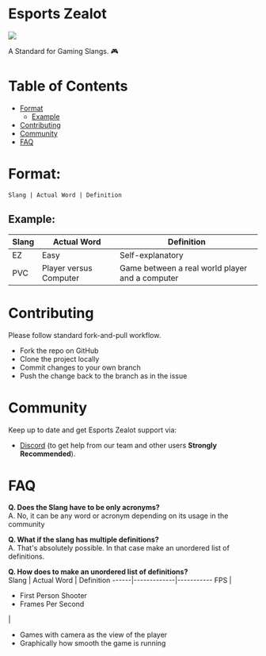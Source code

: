 # Esports Zealot

<p>
<img src="https://img.shields.io/badge/hacktoberfest-2020-ff69b4">
</p>

A Standard for Gaming Slangs. :video_game:

# Table of Contents

- [Format](#format)
  - [Example](#example)
- [Contributing](#contributing)
- [Community](#community)
- [FAQ](#faq)

# Format:

```
Slang | Actual Word | Definition
```

## Example:

Slang | Actual Word | Definition
------|-------------|-----------
EZ | Easy | Self-explanatory
PVC| Player versus Computer | Game between a real world player and a computer


# Contributing

Please follow standard fork-and-pull workflow.
- Fork the repo on GitHub
- Clone the project locally
- Commit changes to your own branch
- Push the change back to the branch as in the issue

# Community

Keep up to date and get Esports Zealot support via:<br>
- [Discord](https://discord.gg/42pvfZ2) (to get help from our team and other users **Strongly Recommended**).

# FAQ

**Q. Does the Slang have to be only acronyms?<br>**
A. No, it can be any word or acronym depending on its usage in the community

**Q. What if the slang has multiple definitions?<br>**
A. That's absolutely possible. In that case make an unordered list of definitions.

**Q. How does to make an unordered list of definitions?<br>**
Slang | Actual Word | Definition
------|-------------|-----------
FPS | <ul><li>First Person Shooter</li><li>Frames Per Second</li></ul> | <ul><li>Games with camera as the view of the player</li><li>Graphically how smooth the game is running</li></ul>
